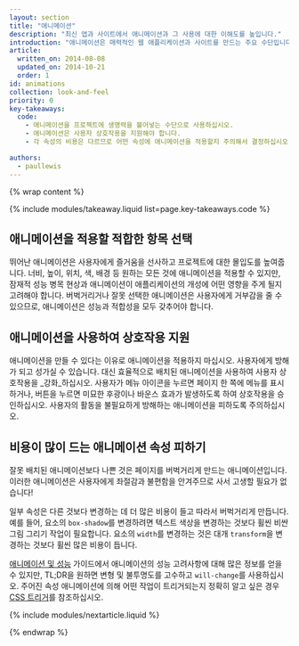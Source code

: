 ```yaml
---
layout: section
title: "애니메이션"
description: "최신 앱과 사이트에서 애니메이션과 그 사용에 대한 이해도를 높입니다."
introduction: "애니메이션은 매력적인 웹 애플리케이션과 사이트를 만드는 주요 수단입니다. 사용자는 반응성이 뛰어난 대화형 사용자 인터페이스를 기대합니다. 하지만 인터페이스에 애니메이션을 적용하는 것은 그다지 간단하지 않습니다. 애니메이션의 적용 대상, 시간 및 느낌은 어떻게 하면 좋을까요?"
article:
  written_on: 2014-08-08
  updated_on: 2014-10-21
  order: 1
id: animations
collection: look-and-feel
priority: 0
key-takeaways:
  code:
    - 애니메이션을 프로젝트에 생명력을 불어넣는 수단으로 사용하십시오.
    - 애니메이션은 사용자 상호작용을 지원해야 합니다.
    - 각 속성의 비용은 다르므로 어떤 속성에 애니메이션을 적용할지 주의해서 결정하십시오. !

authors:
  - paullewis
---
```

{% wrap content %}

{% include modules/takeaway.liquid list=page.key-takeaways.code %}

## 애니메이션을 적용할 적합한 항목 선택

뛰어난 애니메이션은 사용자에게 즐거움을 선사하고 프로젝트에 대한 몰입도를 높여줍니다. 너비, 높이, 위치, 색, 배경 등 원하는 모든 것에 애니메이션을 적용할 수 있지만, 잠재적 성능 병목 현상과 애니메이션이 애플리케이션의 개성에 어떤 영향을 주게 될지 고려해야 합니다. 버벅거리거나 잘못 선택한 애니메이션은 사용자에게 거부감을 줄 수 있으므로, 애니메이션은 성능과 적합성을 모두 갖추어야 합니다.

## 애니메이션을 사용하여 상호작용 지원

애니메이션을 만들 수 있다는 이유로 애니메이션을 적용하지 마십시오. 사용자에게 방해가 되고 성가실 수 있습니다. 대신 효율적으로 배치된 애니메이션을 사용하여 사용자 상호작용을 _강화_하십시오. 사용자가 메뉴 아이콘을 누르면 페이지 한 쪽에 메뉴를 표시하거나, 버튼을 누르면 미묘한 후광이나 바운스 효과가 발생하도록 하여 상호작용을 승인하십시오. 사용자의 활동을 불필요하게 방해하는 애니메이션을 피하도록 주의하십시오.

## 비용이 많이 드는 애니메이션 속성 피하기

잘못 배치된 애니메이션보다 나쁜 것은 페이지를 버벅거리게 만드는 애니메이션입니다. 이러한 애니메이션은 사용자에게 좌절감과 불편함을 안겨주므로 사서 고생할 필요가 없습니다!

일부 속성은 다른 것보다 변경하는 데 더 많은 비용이 들고 따라서 버벅거리게 만듭니다. 예를 들어, 요소의 `box-shadow`를 변경하려면 텍스트 색상을 변경하는 것보다 휠씬 비싼 그림 그리기 작업이 필요합니다. 요소의 `width`를 변경하는 것은 대개 `transform`을 변경하는 것보다 휠씬 많은 비용이 듭니다.

[애니메이션 및 성능](animations-and-performance.html) 가이드에서 애니메이션의 성능 고려사항에 대해 많은 정보를 얻을 수 있지만, TL;DR을 원하면 변형 및 불투명도를 고수하고 `will-change`를 사용하십시오. 주어진 속성 애니메이션에 의해 어떤 작업이 트리거되는지 정확히 알고 싶은 경우 [CSS 트리거](http://csstriggers.com)를 참조하십시오.


{% include modules/nextarticle.liquid %}

{% endwrap %}
